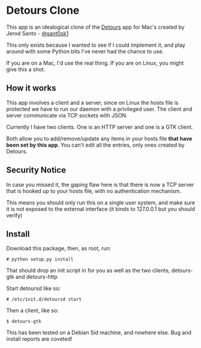 # Detours Clone

This app is an idealogical clone of the [Detours](http://detoursapp.com/) app for Mac's created by Jerod Santo - [@sant0sk1](http://github.com/sant0sk1)

This only exists because I wanted to see if I could implement it, and play around with some Python bits I've never had the chance to use.

If you are on a Mac, I'd use the real thing.  If you are on Linux, you might give this a shot.

## How it works

This app involves a client and a server, since on Linux the hosts file is protected we have to run our daemon with a privileged user.  The client and server communicate via TCP sockets with JSON.

Currently I have two clients.  One is an HTTP server and one is a GTK client.

Both allow you to add/remove/update any items in your hosts file __that have been set by this app__.  You can't edit all the entries, only ones created by Detours.

## Security Notice

In case you missed it, the gaping flaw here is that there is now a TCP server that is hooked up to your hosts file, with no authentication mechanism.

This means you should only run this on a single user system, and make sure it is not exposed to the external interface (it binds to 127.0.0.1 but you should verify)

## Install

Download this package, then, as root, run:

    # python setup.py install

That should drop an init script in for you as well as the two clients, detours-gtk and detours-http

Start detoursd like so:

    # /etc/init.d/detoursd start

Then a client, like so:

    $ detours-gtk

This has been tested on a Debian Sid machine, and nowhere else. Bug and install reports are coveted!
